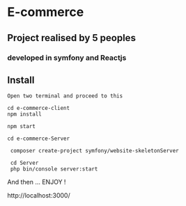 # E-commerce

## Project realised by 5 peoples

### developed in symfony and Reactjs

## Install
```
Open two terminal and proceed to this

cd e-commerce-client
npm install

npm start
```

```
cd e-commerce-Server

 composer create-project symfony/website-skeletonServer
 
 cd Server
 php bin/console server:start
```


And then ... ENJOY ! 

http://localhost:3000/
